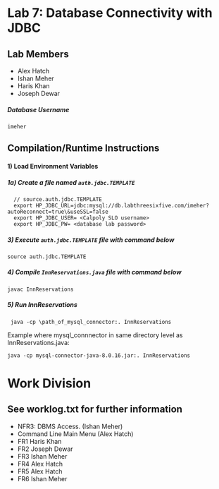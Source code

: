 # Lab 7: Database Connectivity with JDBC

## Lab Members
- Alex Hatch
- Ishan Meher
- Haris Khan
- Joseph Dewar

##### Database Username
```imeher```

## Compilation/Runtime Instructions
#### 1) Load Environment Variables

##### 1a) Create a file named ```auth.jdbc.TEMPLATE```
```
  // source.auth.jdbc.TEMPLATE
  export HP_JDBC_URL=jdbc:mysql://db.labthreesixfive.com/imeher?autoReconnect=true\&useSSL=false
  export HP_JDBC_USER= <Calpoly SLO username>
  export HP_JDBC_PW= <database lab password>
```
##### 3) Execute ```auth.jdbc.TEMPLATE``` file with command below

```source auth.jdbc.TEMPLATE```
##### 4) Compile ```InnReservations.java``` file with command below
```javac InnReservations```
##### 5) Run InnReservations
``` java -cp \path_of_mysql_connector:. InnReservations```

Example where mysql_connnector in same directory level as InnReservations.java:

```java -cp mysql-connector-java-8.0.16.jar:. InnReservations```

# Work Division
## See worklog.txt for further information
- NFR3: DBMS Access. (Ishan Meher)
- Command Line Main Menu (Alex Hatch)
- FR1 Haris Khan
- FR2 Joseph Dewar
- FR3 Ishan Meher
- FR4 Alex Hatch
- FR5 Alex Hatch
- FR6 Ishan Meher
